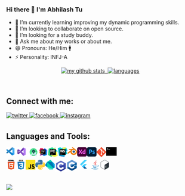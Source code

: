 ### Hi there 👋 I'm Abhilash Tu
- 🌱 I’m currently learning improving my dynamic programming skills.
- 👯 I’m looking to collaborate on open source.
- 🤔 I’m looking for a study buddy.
- 💬 Ask me about my works or about me.
- 😄 Pronouns: He/Him 🚹
- ⚡ Personality: INFJ-A

<!-- status codes -->
<a align="center" href="https://abhilashtuofficial.github.io">
    <p align="center">
    <img src="https://github-readme-stats.vercel.app/api?username=abhilashtuofficial&show_icons=true&theme=midnight-purple" alt="my github stats" width="420"/>&nbsp;
                <img src="https://github-readme-stats.vercel.app/api/top-langs/?username=abhilashtuofficial&layout=compact&theme=midnight-purple" alt="languages" height="165">
    </p>
</a>

<br/>

## Connect with me:  
<a href="https://twitter.com/Abhilash_TU" target="_blank">
<img src=https://img.shields.io/badge/twitter-%2300acee.svg?&style=for-the-badge&logo=twitter&logoColor=white alt=twitter style="margin-bottom: 5px;" />
</a>
<a href="https://www.facebook.com/Abhilashtuofficial" target="_blank">
<img src=https://img.shields.io/badge/facebook-%232E87FB.svg?&style=for-the-badge&logo=facebook&logoColor=white alt=facebook style="margin-bottom: 5px;" />
</a>
<a href="https://www.instagram.com/abhilash_tu/" target="_blank">
<img src=https://img.shields.io/badge/instagram-%23000000.svg?&style=for-the-badge&logo=instagram&logoColor=white alt=instagram style="margin-bottom: 5px;" />
</a>  
<br/>

## Languages and Tools:

[<img align="left" alt="Visual Studio Code" width="22px" src="./logos/vscode.png">][vscode]
[<img align="left" alt="Visual Studio" width="38px" src="./logos/visualstudio.png">][vscode]
[<img align="left" alt="Android studio" width="26px" src="./logos/androidstudio.png">][android]
[<img align="left" alt="Intellij" width="26px" src="./logos/intellij.png">][java]
[<img align="left" alt="Pycharm" width="26px" src="./logos/pycharm.png">][python]
[<img align="left" alt="Webstorm" width="26px" src="./logos/webstorm.png">][web]
[<img align="left" alt="Blender" width="26px" src="./logos/blender.png">][behance]
[<img align="left" alt="Adobe xd" width="26px" src="./logos/xd.png">][behance]
[<img align="left" alt="Photoshop" width="26px" src="./logos/ps.png">][behance]
[<img align="left" alt="Git" width="26px" src="./logos/git.png">][github]
[<img align="left" alt="Terminal" width="28px" src="./logos/terminal.svg">][github]
<br/><br/>
[<img align="left" alt="HTML5" width="26px" src="https://raw.githubusercontent.com/github/explore/80688e429a7d4ef2fca1e82350fe8e3517d3494d/topics/html/html.png">][web]
[<img align="left" alt="CSS3" width="26px" src="https://raw.githubusercontent.com/github/explore/80688e429a7d4ef2fca1e82350fe8e3517d3494d/topics/css/css.png">][web]
[<img align="left" alt="JavaScript" width="26px" src="./logos/javascript.svg">][js]
[<img align="left" alt="python" width="26px" src="./logos/python.png">][python]
[<img align="left" alt="Dart" width="26px" src="./logos/dart.png">][dart]
[<img align="left" alt="C" width="33px" src="./logos/c.png">][c/c++]
[<img align="left" alt="C++" width="26px" src="./logos/cpp.png">][c/c++]
[<img align="left" alt="Flutter" width="36px" src="./logos/flutter.png">][flutter]
[<img align="left" alt="Java" width="26px" src="./logos/java.png">][java]
[<img align="left" alt="Shell" width="26px" src="./logos/shell.png">][shell]
<br/>

[website]: https://abhilashtuofficial.github.io/
[youtube]: https://www.youtube.com/channel/UC8iP2LKB-V1g2jMTbe6Pb4Q
[instagram]: https://www.instagram.com/abhilash_tu/
[linkdein]: https://www.linkedin.com/in/abhilash-tu-160630190/
[vscode]: https://code.visualstudio.com/
[github]: https://github.com/AbhilashTUofficial
[web]: https://github.com/AbhilashTUofficial/Web-development
[js]: https://github.com/AbhilashTUofficial/JavaScript-programming
[python]: https://github.com/AbhilashTUofficial/Python-programming
[dart]: https://github.com/AbhilashTUofficial/CloneApps
[c/c++]: https://github.com/AbhilashTUofficial/Cpp-programming
[flutter]: https://github.com/AbhilashTUofficial/CloneApps
[java]: https://github.com/AbhilashTUofficial/java-programming
[android]: https://github.com/AbhilashTUofficial/CloneApps
[behance]: https://www.behance.net/abhilashstorm
[shell]: https://github.com/AbhilashTUofficial/Shell-scripting
<br/><br/>
![](https://komarev.com/ghpvc/?username=AbhilashTUofficial)
